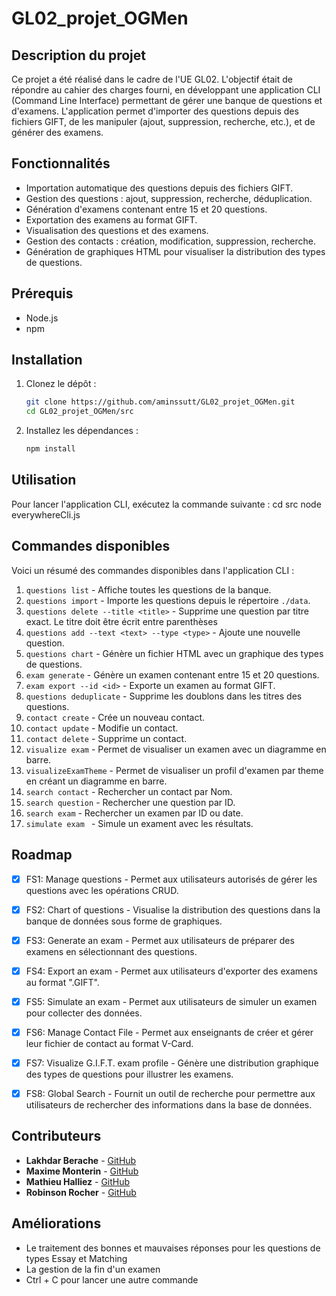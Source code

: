 # GL02_projet_OGMen

## Description du projet

Ce projet a été réalisé dans le cadre de l'UE GL02. L'objectif était de répondre au cahier des charges fourni, en développant une application CLI (Command Line Interface) permettant de gérer une banque de questions et d'examens. L'application permet d'importer des questions depuis des fichiers GIFT, de les manipuler (ajout, suppression, recherche, etc.), et de générer des examens.

## Fonctionnalités

- Importation automatique des questions depuis des fichiers GIFT.
- Gestion des questions : ajout, suppression, recherche, déduplication.
- Génération d'examens contenant entre 15 et 20 questions.
- Exportation des examens au format GIFT.
- Visualisation des questions et des examens.
- Gestion des contacts : création, modification, suppression, recherche.
- Génération de graphiques HTML pour visualiser la distribution des types de questions.

## Prérequis

- Node.js 
- npm 

## Installation

1. Clonez le dépôt :
   ```bash
   git clone https://github.com/aminssutt/GL02_projet_OGMen.git
   cd GL02_projet_OGMen/src
2. Installez les dépendances :
   ```bash
   npm install

## Utilisation

Pour lancer l'application CLI, exécutez la commande suivante :
cd src
node everywhereCli.js

## Commandes disponibles

Voici un résumé des commandes disponibles dans l'application CLI :

1. `questions list` - Affiche toutes les questions de la banque.
2. `questions import` - Importe les questions depuis le répertoire `./data`.
3. `questions delete --title <title>` - Supprime une question par titre exact. Le titre doit être écrit entre parenthèses
4. `questions add --text <text> --type <type>` - Ajoute une nouvelle question.
5. `questions chart` - Génère un fichier HTML avec un graphique des types de questions.
6. `exam generate` - Génère un examen contenant entre 15 et 20 questions.
7. `exam export --id <id>` - Exporte un examen au format GIFT.
8. `questions deduplicate` - Supprime les doublons dans les titres des questions.
9. `contact create` - Crée un nouveau contact.
10. `contact update` - Modifie un contact.
11. `contact delete` - Supprime un contact.
12. `visualize exam` - Permet de visualiser un examen avec un diagramme en barre.
13. `visualizeExamTheme` - Permet de visualiser un profil d'examen par theme en créant un diagramme en barre.
14. `search contact` - Rechercher un contact par Nom.
15. `search question` - Rechercher une question par ID.
16. `search exam` - Rechercher un examen par ID ou date.
17. `simulate exam ` - Simule un exament avec les résultats.

## Roadmap

- [x] FS1: Manage questions - Permet aux utilisateurs autorisés de gérer les questions avec les opérations CRUD.
- [x] FS2: Chart of questions - Visualise la distribution des questions dans la banque de données sous forme de graphiques.
- [x] FS3: Generate an exam - Permet aux utilisateurs de préparer des examens en sélectionnant des questions.
- [x] FS4: Export an exam - Permet aux utilisateurs d'exporter des examens au format ".GIFT".
- [x] FS5: Simulate an exam - Permet aux utilisateurs de simuler un examen pour collecter des données.
- [x] FS6: Manage Contact File - Permet aux enseignants de créer et gérer leur fichier de contact au format V-Card.
- [x] FS7: Visualize G.I.F.T. exam profile - Génère une distribution graphique des types de questions pour illustrer les examens.
- [x] FS8: Global Search - Fournit un outil de recherche pour permettre aux utilisateurs de rechercher des informations dans la base de données.


## Contributeurs

- **Lakhdar Berache** - [GitHub](https://github.com/aminssutt)
- **Maxime Monterin** - [GitHub](https://github.com/maximeMonterin)
- **Mathieu Halliez** - [GitHub](https://github.com/mathieuHalliez)
- **Robinson Rocher** - [GitHub](https://github.com/robinsonrcr)

## Améliorations 

- Le traitement des bonnes et mauvaises réponses pour les questions de types Essay et Matching
- La gestion de la fin d'un examen
- Ctrl + C pour lancer une autre commande
